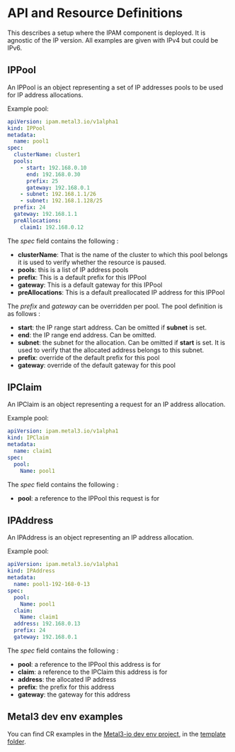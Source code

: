 # API and Resource Definitions

This describes a setup where the IPAM component is deployed. It is agnostic of
the IP version. All examples are given with IPv4 but could be IPv6.

## IPPool

An IPPool is an object representing a set of IP addresses pools to be used for
IP address allocations.

Example pool:

```yaml
apiVersion: ipam.metal3.io/v1alpha1
kind: IPPool
metadata:
  name: pool1
spec:
  clusterName: cluster1
  pools:
    - start: 192.168.0.10
      end: 192.168.0.30
      prefix: 25
      gateway: 192.168.0.1
    - subnet: 192.168.1.1/26
    - subnet: 192.168.1.128/25
  prefix: 24
  gateway: 192.168.1.1
  preAllocations:
    claim1: 192.168.0.12
```

The *spec* field contains the following :

* **clusterName**: That is the name of the cluster to which this pool belongs
  it is used to verify whether the resource is paused.
* **pools**: this is a list of IP address pools
* **prefix**: This is a default prefix for this IPPool
* **gateway**: This is a default gateway for this IPPool
* **preAllocations**: This is a default preallocated IP address for this IPPool

The *prefix* and *gateway* can be overridden per pool. The pool definition is
as follows :

* **start**: the IP range start address. Can be omitted if **subnet** is set.
* **end**: the IP range end address. Can be omitted.
* **subnet**: the subnet for the allocation. Can be omitted if **start** is set.
  It is used to verify that the allocated address belongs to this subnet.
* **prefix**: override of the default prefix for this pool
* **gateway**: override of the default gateway for this pool

## IPClaim

An IPClaim is an object representing a request for an IP address allocation.

Example pool:

```yaml
apiVersion: ipam.metal3.io/v1alpha1
kind: IPClaim
metadata:
  name: claim1
spec:
  pool:
    Name: pool1
```

The *spec* field contains the following :

* **pool**: a reference to the IPPool this request is for

## IPAddress

An IPAddress is an object representing an IP address allocation.

Example pool:

```yaml
apiVersion: ipam.metal3.io/v1alpha1
kind: IPAddress
metadata:
  name: pool1-192-168-0-13
spec:
  pool:
    Name: pool1
  claim:
    Name: claim1
  address: 192.168.0.13
  prefix: 24
  gateway: 192.168.0.1
```

The *spec* field contains the following :

* **pool**: a reference to the IPPool this address is for
* **claim**: a reference to the IPClaim this address is for
* **address**: the allocated IP address
* **prefix**: the prefix for this address
* **gateway**: the gateway for this address

## Metal3 dev env examples

You can find CR examples in the
[Metal3-io dev env project](https://github.com/metal3-io/metal3-dev-env),
in the [template
folder](https://github.com/metal3-io/metal3-dev-env/tree/master/vm-setup/roles/v1aX_integration_test/templates).
